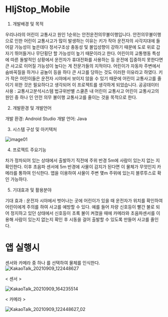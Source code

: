 # HljStop_Mobile

1. 개발배경 및 목적

 우리나라의 어린이 교통사고 원인 1순위는 안전운전의무불이행입니다. 안전의무불이행으로 인한 어린이 교통사고가 많이 발생하는 이유는 키가 작아 운전자의 사각지대에 들어갈 가능성이 높은데다 정서구조상 충동성 및 몰입성향이 강하기 때문에 도로 위로 갑자기 뛰어들거나 무단횡단 할 가능성이 높기 때문이라고 한다. 어린이의 교통행동 특성에 따른 돌발적인 상황에서 운전자가 휴대전화를 사용하는 등 운전에 집중하지 못한다면 큰 사고로 이어질 가능성이 높다는 게 전문가들의 지적이다. 어린이가 자동차 주변에서 숨바꼭질을 하거나 공놀이 등을 하다 큰 사고를 당하는 것도 이러한 이유라고 하였다. 키가 작은 어린이들은 운전자 시야에서 보이지 않을 수 있기 때문에 어린이 교통사고를 줄이기 위한 것은 필요하다고 생각되어 이 프로젝트를 생각하게 되었습니다.
공공데이터 사용 : 교통사고분석시스템 법규위반별 스쿨존 내 어린이 교통사고 
어린이 교통사고의 원인 중 하나 인 안전 의무 불이행 교통사고를 줄이는 것을 목적으로 한다.

2. 개발환경 및 개발언어

개발 환경: Android Studio
개발 언어: Java

3. 시스템 구성 및 아키텍처

![image01](https://user-images.githubusercontent.com/87680486/132670822-7c717960-0eab-4f53-ab3a-5d39af8bd21f.png)

4. 프로젝트 주요기능 

 차가 정차되어 있는 상태에서 출발하기 직전에 주위 반경 5m에 사람이 있는지 없는 지 확인한다. 이후 초음파 센서에 5m 반경에 사물이 감지가 된다면 이 물체가 무엇인지 카메라를 통하여 인식한다. 앱을 이용하여 사물이 주변 몇m 주위에 있는지 블루투스로 확인 가능하다.

5. 기대효과 및 활용분야

 기대 효과 : 운전자 시야에서 벗어나는 곳에 어린이가 있을 때 운전자가 위치를 확인하여 어린이에게 주의를 하여 사고를 예방할 수 있다. 예를 들어 차량 신호등이 빨간 불로 되어 정지하고 있던 상태에서 신호등이 초록 불이 켜졌을 때에 카메라와 초음파센서를 이용해 사람이 있는지 없는지 확인 후 시동을 걸어 출발할 수 있도록 만들어 사고를 줄인다.

# 앱 실행시
 센서와 카메라 중 하나 를 선택하여 물체를 인식한다.
![KakaoTalk_20210909_122448627](https://user-images.githubusercontent.com/87680486/132618509-191ba85b-4ba5-4b3b-a04a-8a6b44193d8f.jpg)

< 센서 >

![KakaoTalk_20210909_164235514](https://user-images.githubusercontent.com/87680486/132644451-340f818d-25d3-4958-9340-317bc6d34906.jpg)

< 카메라 >

![KakaoTalk_20210909_122448627_02](https://user-images.githubusercontent.com/87680486/132617483-79978848-54e4-4054-b80b-da00d894ebce.jpg)


